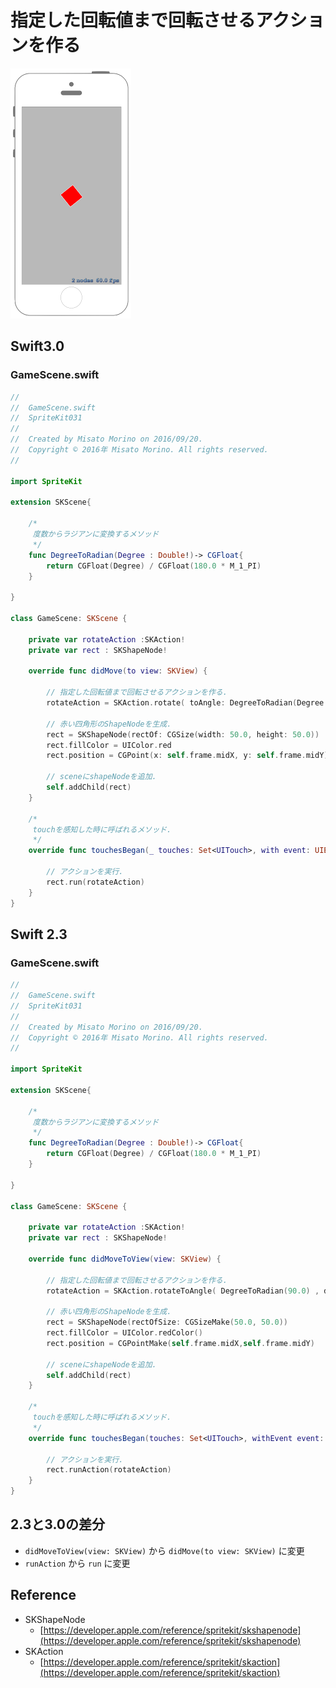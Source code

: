 # 指定した回転値まで回転させるアクションを作る

![Preview spritekit031](img/spritekit031.png)

## Swift3.0
### GameScene.swift
```swift
//
//  GameScene.swift
//  SpriteKit031
//
//  Created by Misato Morino on 2016/09/20.
//  Copyright © 2016年 Misato Morino. All rights reserved.
//

import SpriteKit

extension SKScene{
    
    /*
     度数からラジアンに変換するメソッド
     */
    func DegreeToRadian(Degree : Double!)-> CGFloat{
        return CGFloat(Degree) / CGFloat(180.0 * M_1_PI)
    }
    
}

class GameScene: SKScene {
    
    private var rotateAction :SKAction!
    private var rect : SKShapeNode!
    
    override func didMove(to view: SKView) {
        
        // 指定した回転値まで回転させるアクションを作る.
        rotateAction = SKAction.rotate( toAngle: DegreeToRadian(Degree: 90.0) , duration: 1)
        
        // 赤い四角形のShapeNodeを生成.
        rect = SKShapeNode(rectOf: CGSize(width: 50.0, height: 50.0))
        rect.fillColor = UIColor.red
        rect.position = CGPoint(x: self.frame.midX, y: self.frame.midY)
        
        // sceneにshapeNodeを追加.
        self.addChild(rect)
    }
    
    /*
     touchを感知した時に呼ばれるメソッド.
     */
    override func touchesBegan(_ touches: Set<UITouch>, with event: UIEvent?) {
        
        // アクションを実行.
        rect.run(rotateAction)
    }
} 
```

## Swift 2.3
### GameScene.swift
```swift 
//
//  GameScene.swift
//  SpriteKit031
//
//  Created by Misato Morino on 2016/09/20.
//  Copyright © 2016年 Misato Morino. All rights reserved.
//

import SpriteKit

extension SKScene{
    
    /*
     度数からラジアンに変換するメソッド
     */
    func DegreeToRadian(Degree : Double!)-> CGFloat{
        return CGFloat(Degree) / CGFloat(180.0 * M_1_PI)
    }
    
}

class GameScene: SKScene {
    
    private var rotateAction :SKAction!
    private var rect : SKShapeNode!
    
    override func didMoveToView(view: SKView) {
        
        // 指定した回転値まで回転させるアクションを作る.
        rotateAction = SKAction.rotateToAngle( DegreeToRadian(90.0) , duration: 1)
        
        // 赤い四角形のShapeNodeを生成.
        rect = SKShapeNode(rectOfSize: CGSizeMake(50.0, 50.0))
        rect.fillColor = UIColor.redColor()
        rect.position = CGPointMake(self.frame.midX,self.frame.midY)
        
        // sceneにshapeNodeを追加.
        self.addChild(rect)
    }
    
    /*
     touchを感知した時に呼ばれるメソッド.
     */
    override func touchesBegan(touches: Set<UITouch>, withEvent event: UIEvent?) {
        
        // アクションを実行.
        rect.runAction(rotateAction)
    }
} 
```

## 2.3と3.0の差分
* ```didMoveToView(view: SKView)``` から ```didMove(to view: SKView)``` に変更
* ```runAction``` から ```run``` に変更

## Reference
* SKShapeNode
    * [https://developer.apple.com/reference/spritekit/skshapenode](https://developer.apple.com/reference/spritekit/skshapenode)
* SKAction
    * [https://developer.apple.com/reference/spritekit/skaction](https://developer.apple.com/reference/spritekit/skaction)
